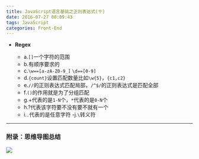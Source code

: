 ```yaml
---
title: JavaScript语言基础之正则表达式(十)
date: 2016-07-27 00:09:43
tags: JavaScript
categories: Front-End
---
```


- **Regex**

     - a.`[]`一个字符的范围
     - b.有顺序要求的
     - c.`\w==[a-zA-Z0-9_]`  `\d==[0-9]`
     - d.`{count}`设置匹配数量比如`\w{5}`，`{c1,c2}`
     - e.`//`的正则表达式匹配局部，`/^$/`的正则表达式是匹配全部
     - f.`()`的作用就是为了分组匹配
     - g.+代表的是`1-N`个，`*`代表的是`0-N`个
     - h.?代表该字符要不没有要不就有一个
     - i.`.`代表的是任意字符
      -j.`\`转义符
<!--more-->
---

### 附录：思维导图总结

![](http://7xq6al.com1.z0.glb.clouddn.com/JavaScript%20%E6%AD%A3%E5%88%99%E8%A1%A8%E8%BE%BE%E5%BC%8F.gif)
